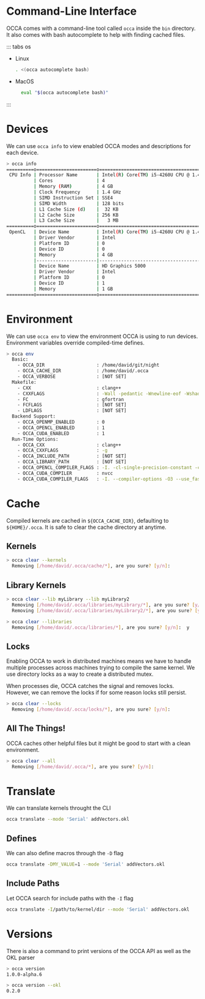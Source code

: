 # Command-Line Interface

OCCA comes with a command-line tool called `occa` inside the `bin` directory.
It also comes with bash autocomplete to help with finding cached files.

::: tabs os

- Linux
    ```bash
    . <(occa autocomplete bash)
    ```

- MacOS
    ```bash
      eval "$(occa autocomplete bash)"
    ```

:::

# Devices

We can use `occa info` to view enabled OCCA modes and descriptions for each device.

```bash
> occa info
==========o======================o==========================================
 CPU Info | Processor Name       | Intel(R) Core(TM) i5-4260U CPU @ 1.40GHz
          | Cores                | 4
          | Memory (RAM)         | 4 GB
          | Clock Frequency      | 1.4 GHz
          | SIMD Instruction Set | SSE4
          | SIMD Width           | 128 bits
          | L1 Cache Size (d)    |  32 KB
          | L2 Cache Size        | 256 KB
          | L3 Cache Size        |   3 MB
==========o======================o==========================================
 OpenCL   | Device Name          | Intel(R) Core(TM) i5-4260U CPU @ 1.40GHz
          | Driver Vendor        | Intel
          | Platform ID          | 0
          | Device ID            | 0
          | Memory               | 4 GB
          |----------------------|------------------------------------------
          | Device Name          | HD Graphics 5000
          | Driver Vendor        | Intel
          | Platform ID          | 0
          | Device ID            | 1
          | Memory               | 1 GB
==========o======================o==========================================
```

# Environment

We can use `occa env` to view the environment OCCA is using to run devices.
Environment variables override compiled-time defines.

```bash
> occa env
  Basic:
    - OCCA_DIR                   : /home/david/git/night
    - OCCA_CACHE_DIR             : /home/david/.occa
    - OCCA_VERBOSE               : [NOT SET]
  Makefile:
    - CXX                        : clang++
    - CXXFLAGS                   : -Wall -pedantic -Wnewline-eof -Wshadow -Wsign-compare -Wuninitialized -Wtype-limits -Wignored-qualifiers -Wempty-body -g
    - FC                         : gfortran
    - FCFLAGS                    : [NOT SET]
    - LDFLAGS                    : [NOT SET]
  Backend Support:
    - OCCA_OPENMP_ENABLED        : 0
    - OCCA_OPENCL_ENABLED        : 1
    - OCCA_CUDA_ENABLED          : 1
  Run-Time Options:
    - OCCA_CXX                   : clang++
    - OCCA_CXXFLAGS              : -g
    - OCCA_INCLUDE_PATH          : [NOT SET]
    - OCCA_LIBRARY_PATH          : [NOT SET]
    - OCCA_OPENCL_COMPILER_FLAGS : -I. -cl-single-precision-constant -cl-denorms-are-zero -cl-single-precision-constant -cl-fast-relaxed-math -cl-finite-math-only -cl-mad-enable -cl-no-signed-zeros
    - OCCA_CUDA_COMPILER         : nvcc
    - OCCA_CUDA_COMPILER_FLAGS   : -I. --compiler-options -O3 --use_fast_math
```

# Cache

Compiled kernels are cached in `${OCCA_CACHE_DIR}`, defaulting to `${HOME}/.occa`.
It is safe to clear the cache directory at anytime.

## Kernels

```bash
> occa clear --kernels
  Removing [/home/david/.occa/cache/*], are you sure? [y/n]:
```

## Library Kernels

```bash
> occa clear --lib myLibrary --lib myLibrary2
  Removing [/home/david/.occa/libraries/myLibrary/*], are you sure? [y/n]:  y
  Removing [/home/david/.occa/libraries/myLibrary2/*], are you sure? [y/n]:  y
```

```bash
> occa clear --libraries
  Removing [/home/david/.occa/libraries/*], are you sure? [y/n]:  y
```

## Locks

Enabling OCCA to work in distributed machines means we have to handle multiple processes across machines trying to compile the same kernel.
We use directory locks as a way to create a distributed mutex.

When processes die, OCCA catches the signal and removes locks.
However, we can remove the locks if for some reason locks still persist.

```bash
> occa clear --locks
  Removing [/home/david/.occa/locks/*], are you sure? [y/n]:
```

## All The Things!

OCCA caches other helpful files but it might be good to start with a clean environment.

```bash
> occa clear --all
  Removing [/home/david/.occa/*], are you sure? [y/n]:
```

# Translate

We can translate kernels throught the CLI

```bash
occa translate --mode 'Serial' addVectors.okl
```

## Defines

We can also define macros through the `-D` flag

```bash
occa translate -DMY_VALUE=1 --mode 'Serial' addVectors.okl
```

## Include Paths

Let OCCA search for include paths with the `-I` flag

```bash
occa translate -I/path/to/kernel/dir --mode 'Serial' addVectors.okl
```

# Versions

There is also a command to print versions of the OCCA API as well as the OKL parser

```bash
> occa version
1.0.0-alpha.6

```

```bash
> occa version --okl
0.2.0
```

